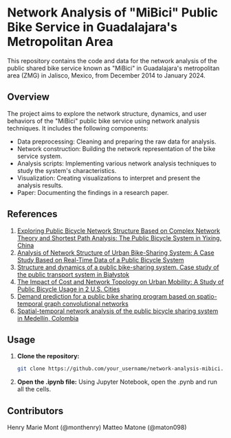 # Network Analysis of "MiBici" Public Bike Service in Guadalajara's Metropolitan Area

This repository contains the code and data for the network analysis of the public shared bike service known as "MiBici" in Guadalajara's metropolitan area (ZMG) in Jalisco, Mexico, from December 2014 to January 2024.

## Overview

The project aims to explore the network structure, dynamics, and user behaviors of the "MiBici" public bike service using network analysis techniques. It includes the following components:

- Data preprocessing: Cleaning and preparing the raw data for analysis.
- Network construction: Building the network representation of the bike service system.
- Analysis scripts: Implementing various network analysis techniques to study the system's characteristics.
- Visualization: Creating visualizations to interpret and present the analysis results.
- Paper: Documenting the findings in a research paper.

## References

1. [Exploring Public Bicycle Network Structure Based on Complex Network Theory and Shortest Path Analysis: The Public Bicycle System in Yixing, China](https://www.tandfonline.com/doi/full/10.1080/03081060.2019.1576385)
2. [Analysis of Network Structure of Urban Bike-Sharing System: A Case Study Based on Real-Time Data of a Public Bicycle System](https://www.mdpi.com/2071-1050/11/19/5425)
3. [Structure and dynamics of a public bike-sharing system. Case study of the public transport system in Białystok](https://sciendo.com/article/10.1515/emj-2016-0033?content-tab=abstract)
4. [The Impact of Cost and Network Topology on Urban Mobility: A Study of Public Bicycle Usage in 2 U.S. Cities](https://journals.plos.org/plosone/article?id=10.1371/journal.pone.0079396)
5. [Demand prediction for a public bike sharing program based on spatio-temporal graph convolutional networks](https://link.springer.com/article/10.1007/s11042-020-08803-y#citeas)
6. [Spatial-temporal network analysis of the public bicycle sharing system in Medellín, Colombia](https://www.sciencedirect.com/science/article/pii/S0966692322001831)

## Usage

1. **Clone the repository:**
   ```bash
   git clone https://github.com/your_username/network-analysis-mibici.git
   ```

2. **Open the .ipynb file:**
    Using Jupyter Notebook, open the .pynb and run all the cells.

## Contributors

Henry Marie Mont (@monthenry)
Matteo Matone (@maton098)
